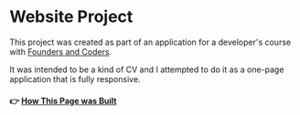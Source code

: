 # Website Project

This project was created as part of an application for a developer's course with [Founders and Coders](https://www.foundersandcoders.com/).

It was intended to be a kind of CV and I attempted to do it as a one-page application that is fully responsive. 

#### :point_right: [How This Page was Built](https://github.com/carlosalbertobuitragosantamaria/website/wiki)
